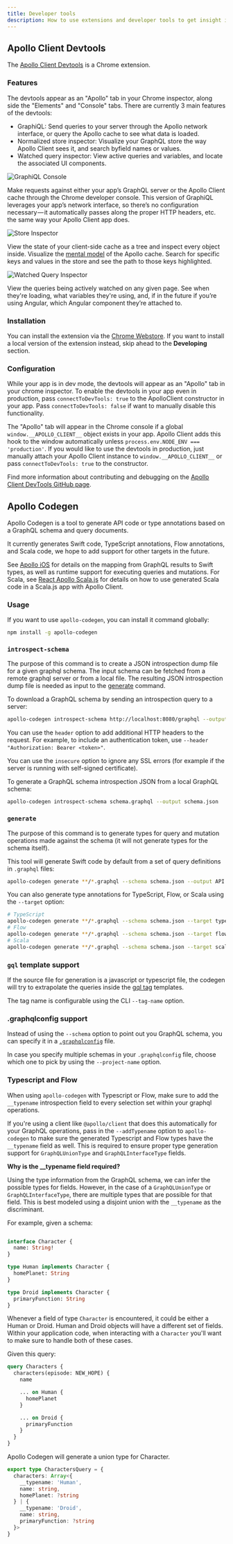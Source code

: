 ```yaml
---
title: Developer tools
description: How to use extensions and developer tools to get insight into what your app is doing.
---
```


## Apollo Client Devtools

The [Apollo Client Devtools](https://chrome.google.com/webstore/detail/apollo-client-developer-t/jdkknkkbebbapilgoeccciglkfbmbnfm) is a Chrome extension.

### Features

The devtools appear as an "Apollo" tab in your Chrome inspector, along side the "Elements" and "Console" tabs. There are currently 3 main features of the devtools:

* GraphiQL: Send queries to your server through the Apollo network interface, or query the Apollo cache to see what data is loaded.
* Normalized store inspector: Visualize your GraphQL store the way Apollo Client sees it, and search byfield names or values.
* Watched query inspector: View active queries and variables, and locate the associated UI components.

 ![GraphiQL Console](../assets/devtools/apollo-client-devtools/apollo-devtools-graphiql.png)

Make requests against either your app’s GraphQL server or the Apollo Client cache through the Chrome developer console. This version of GraphiQL leverages your app’s network interface, so there’s no configuration necessary — it automatically passes along the proper HTTP headers, etc. the same way your Apollo Client app does.

![Store Inspector](../assets/devtools/apollo-client-devtools/apollo-devtools-store.png)

View the state of your client-side cache as a tree and inspect every object inside. Visualize the [mental model](https://blog.apollographql.com/the-concepts-of-graphql-bc68bd819be3) of the Apollo cache. Search for specific keys and values in the store and see the path to those keys highlighted.

![Watched Query Inspector](../assets/devtools/apollo-client-devtools/apollo-devtools-queries.png)

View the queries being actively watched on any given page. See when they're loading, what variables they're using, and, if in the future if you’re using Angular, which Angular component they’re attached to.

### Installation

You can install the extension via the [Chrome Webstore](https://chrome.google.com/webstore/detail/apollo-client-developer-t/jdkknkkbebbapilgoeccciglkfbmbnfm).
If you want to install a local version of the extension instead, skip ahead to the __Developing__ section.

### Configuration

While your app is in dev mode, the devtools will appear as an "Apollo" tab in your chrome inspector. To enable the devtools in your app even in production, pass `connectToDevTools: true` to the ApolloClient constructor in your app.  Pass `connectToDevTools: false` if want to manually disable this functionality.

The "Apollo" tab will appear in the Chrome console if a global `window.__APOLLO_CLIENT__` object exists in your app. Apollo Client adds this hook to the window automatically unless `process.env.NODE_ENV === 'production'`. If you would like to use the devtools in production, just manually attach your Apollo Client instance to `window.__APOLLO_CLIENT__` or pass `connectToDevTools: true` to the constructor.

Find more information about contributing and debugging on the [Apollo Client DevTools GitHub page](https://github.com/apollographql/apollo-client-devtools).


## Apollo Codegen

Apollo Codegen is a tool to generate API code or type annotations based on a GraphQL schema and query documents.

It currently generates Swift code, TypeScript annotations, Flow annotations, and Scala code, we hope to add support for other targets in the future.

See [Apollo iOS](https://github.com/apollographql/apollo-ios) for details on the mapping from GraphQL results to Swift types, as well as runtime support for executing queries and mutations. For Scala, see [React Apollo Scala.js](https://github.com/apollographql/react-apollo-scalajs) for details on how to use generated Scala code in a Scala.js app with Apollo Client.

### Usage

If you want to use `apollo-codegen`, you can install it command globally:

```bash
npm install -g apollo-codegen
```

### `introspect-schema`

The purpose of this command is to create a JSON introspection dump file for a given graphql schema. The input schema can be fetched from a remote graphql server or from a local file. The resulting JSON introspection dump file is needed as input to the [generate](#generate) command.

To download a GraphQL schema by sending an introspection query to a server:

```bash
apollo-codegen introspect-schema http://localhost:8080/graphql --output schema.json
```

You can use the `header` option to add additional HTTP headers to the request. For example, to include an authentication token, use `--header "Authorization: Bearer <token>"`.

You can use the `insecure` option to ignore any SSL errors (for example if the server is running with self-signed certificate).

To generate a GraphQL schema introspection JSON from a local GraphQL schema:

```bash
apollo-codegen introspect-schema schema.graphql --output schema.json
```

### `generate`

The purpose of this command is to generate types for query and mutation operations made against the schema (it will not generate types for the schema itself).

This tool will generate Swift code by default from a set of query definitions in `.graphql` files:

```bash
apollo-codegen generate **/*.graphql --schema schema.json --output API.swift
```

You can also generate type annotations for TypeScript, Flow, or Scala using the `--target` option:

```bash
# TypeScript
apollo-codegen generate **/*.graphql --schema schema.json --target typescript --output operation-result-types.ts
# Flow
apollo-codegen generate **/*.graphql --schema schema.json --target flow --output operation-result-types.flow.js
# Scala
apollo-codegen generate **/*.graphql --schema schema.json --target scala --output operation-result-types.scala
```

### `gql` template support

If the source file for generation is a javascript or typescript file, the codegen will try to extrapolate the queries inside the [gql tag](https://github.com/apollographql/graphql-tag) templates.

The tag name is configurable using the CLI `--tag-name` option.

### .graphqlconfig support

Instead of using the `--schema` option to point out you GraphQL schema, you can specify it in a [`.graphqlconfig`](https://github.com/kamilkisiela/graphql-config) file.

In case you specify multiple schemas in your `.graphqlconfig` file, choose which one to pick by using the `--project-name` option.

### Typescript and Flow

When using `apollo-codegen` with Typescript or Flow, make sure to add the `__typename` introspection field to every selection set within your graphql operations.

If you're using a client like `@apollo/client` that does this automatically for your GraphQL operations, pass in the `--addTypename` option to `apollo-codegen` to make sure the generated Typescript and Flow types have the `__typename` field as well. This is required to ensure proper type generation support for `GraphQLUnionType` and `GraphQLInterfaceType` fields.

**Why is the __typename field required?**

Using the type information from the GraphQL schema, we can infer the possible types for fields. However, in the case of a `GraphQLUnionType` or `GraphQLInterfaceType`, there are multiple types that are possible for that field. This is best modeled using a disjoint union with the `__typename`
as the discriminant.

For example, given a schema:

```graphql

interface Character {
  name: String!
}

type Human implements Character {
  homePlanet: String
}

type Droid implements Character {
  primaryFunction: String
}

```

Whenever a field of type `Character` is encountered, it could be either a Human or Droid. Human and Droid objects
will have a different set of fields. Within your application code, when interacting with a `Character` you'll want to make sure to handle both of these cases.

Given this query:

```graphql
query Characters {
  characters(episode: NEW_HOPE) {
    name

    ... on Human {
      homePlanet
    }

    ... on Droid {
      primaryFunction
    }
  }
}
```

Apollo Codegen will generate a union type for Character.

```ts
export type CharactersQuery = {
  characters: Array<{
    __typename: 'Human',
    name: string,
    homePlanet: ?string
  } | {
    __typename: 'Droid',
    name: string,
    primaryFunction: ?string
  }>
}
```
